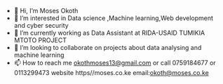 - 👋 Hi, I’m Moses Okoth
- 👀 I’m interested in Data science ,Machine learning,Web development and cyber security 
- 🌱 I’m currently working as Data Assistant at RIDA-USAID TUMIKIA MTOTO PROJECT
- 💞️ I’m looking to collaborate on projects about data analysing and machine learning
- 📫 How to reach me okothmoses13@gmail.com or call 0759184677
or 0113299473
website
 https//moses.co.ke
email:okoth@moses.co.ke
  
<!---
mose678/mose678 is a ✨ special ✨ repository because its `README.md` (this file) appears on your GitHub profile.
You can click the Preview link to take a look at your changes.
--->
